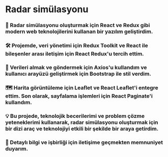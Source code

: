 # Radar simülasyonu

### 🚀  Radar simülasyonu oluşturmak için React ve Redux gibi modern web teknolojilerini kullanan bir yazılım geliştirdim. 

### 🛠️ Projemde, veri yönetimi için Redux Toolkit ve React ile bileşenler arası iletişim için React Redux'u tercih ettim. 

### 📡 Verileri almak ve göndermek için Axios'u kullandım ve kullanıcı arayüzü geliştirmek için Bootstrap ile stil verdim. 

### 🗺️ Harita görüntüleme için Leaflet ve React Leaflet'i entegre ettim. Son olarak, sayfalama işlemleri için React Paginate'i kullandım. 

### 💡 Bu projede, teknolojik becerilerimi ve problem çözme yeteneklerimi kullanarak, radar simülasyonu oluşturmak için bir dizi araç ve teknolojiyi etkili bir şekilde bir araya getirdim. 

### 🤝 Detaylı bilgi ve işbirliği için iletişime geçmekten memnuniyet duyarım.
